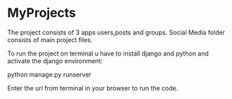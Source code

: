 # MyProjects

The project consists of 3 apps users,posts and groups.
Social Media folder consists of main project files.

To run the project on terminal u have to install django and python and activate the django environment:

python manage.py runserver

Enter the url from terminal in your browser to run the code.


